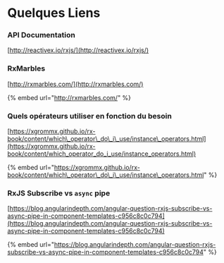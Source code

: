 # Quelques Liens

### API Documentation

[http://reactivex.io/rxjs/](http://reactivex.io/rxjs/)

### RxMarbles

[http://rxmarbles.com/](http://rxmarbles.com/)

{% embed url="http://rxmarbles.com/" %}

### Quels opérateurs utiliser en fonction du besoin

[https://xgrommx.github.io/rx-book/content/which\_operator\_do\_i\_use/instance\_operators.html](https://xgrommx.github.io/rx-book/content/which_operator_do_i_use/instance_operators.html)

{% embed url="https://xgrommx.github.io/rx-book/content/which\_operator\_do\_i\_use/instance\_operators.html" %}

### RxJS Subscribe vs `async` pipe

[https://blog.angularindepth.com/angular-question-rxjs-subscribe-vs-async-pipe-in-component-templates-c956c8c0c794](https://blog.angularindepth.com/angular-question-rxjs-subscribe-vs-async-pipe-in-component-templates-c956c8c0c794)

{% embed url="https://blog.angularindepth.com/angular-question-rxjs-subscribe-vs-async-pipe-in-component-templates-c956c8c0c794" %}



